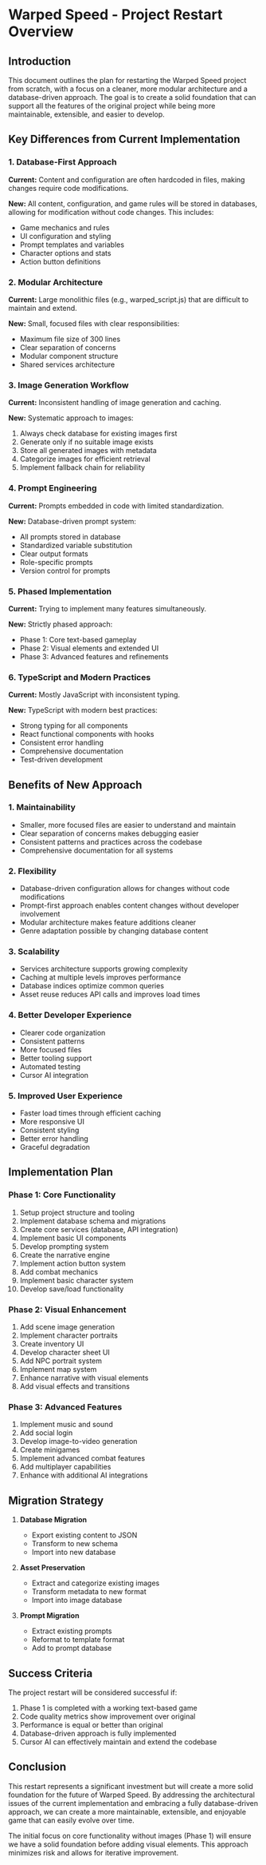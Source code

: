 # Warped Speed - Project Restart Overview

## Introduction

This document outlines the plan for restarting the Warped Speed project from scratch, with a focus on a cleaner, more modular architecture and a database-driven approach. The goal is to create a solid foundation that can support all the features of the original project while being more maintainable, extensible, and easier to develop.

## Key Differences from Current Implementation

### 1. Database-First Approach

**Current:** Content and configuration are often hardcoded in files, making changes require code modifications.

**New:** All content, configuration, and game rules will be stored in databases, allowing for modification without code changes. This includes:
- Game mechanics and rules
- UI configuration and styling
- Prompt templates and variables
- Character options and stats
- Action button definitions

### 2. Modular Architecture

**Current:** Large monolithic files (e.g., warped_script.js) that are difficult to maintain and extend.

**New:** Small, focused files with clear responsibilities:
- Maximum file size of 300 lines
- Clear separation of concerns
- Modular component structure
- Shared services architecture

### 3. Image Generation Workflow

**Current:** Inconsistent handling of image generation and caching.

**New:** Systematic approach to images:
1. Always check database for existing images first
2. Generate only if no suitable image exists
3. Store all generated images with metadata
4. Categorize images for efficient retrieval
5. Implement fallback chain for reliability

### 4. Prompt Engineering

**Current:** Prompts embedded in code with limited standardization.

**New:** Database-driven prompt system:
- All prompts stored in database
- Standardized variable substitution
- Clear output formats
- Role-specific prompts
- Version control for prompts

### 5. Phased Implementation

**Current:** Trying to implement many features simultaneously.

**New:** Strictly phased approach:
- Phase 1: Core text-based gameplay
- Phase 2: Visual elements and extended UI
- Phase 3: Advanced features and refinements

### 6. TypeScript and Modern Practices

**Current:** Mostly JavaScript with inconsistent typing.

**New:** TypeScript with modern best practices:
- Strong typing for all components
- React functional components with hooks
- Consistent error handling
- Comprehensive documentation
- Test-driven development

## Benefits of New Approach

### 1. Maintainability

- Smaller, more focused files are easier to understand and maintain
- Clear separation of concerns makes debugging easier
- Consistent patterns and practices across the codebase
- Comprehensive documentation for all systems

### 2. Flexibility

- Database-driven configuration allows for changes without code modifications
- Prompt-first approach enables content changes without developer involvement
- Modular architecture makes feature additions cleaner
- Genre adaptation possible by changing database content

### 3. Scalability

- Services architecture supports growing complexity
- Caching at multiple levels improves performance
- Database indices optimize common queries
- Asset reuse reduces API calls and improves load times

### 4. Better Developer Experience

- Clearer code organization
- Consistent patterns
- More focused files
- Better tooling support
- Automated testing
- Cursor AI integration

### 5. Improved User Experience

- Faster load times through efficient caching
- More responsive UI
- Consistent styling
- Better error handling
- Graceful degradation

## Implementation Plan

### Phase 1: Core Functionality

1. Setup project structure and tooling
2. Implement database schema and migrations
3. Create core services (database, API integration)
4. Implement basic UI components
5. Develop prompting system
6. Create the narrative engine
7. Implement action button system
8. Add combat mechanics
9. Implement basic character system
10. Develop save/load functionality

### Phase 2: Visual Enhancement

1. Add scene image generation
2. Implement character portraits
3. Create inventory UI
4. Develop character sheet UI
5. Add NPC portrait system
6. Implement map system
7. Enhance narrative with visual elements
8. Add visual effects and transitions

### Phase 3: Advanced Features

1. Implement music and sound
2. Add social login
3. Develop image-to-video generation
4. Create minigames
5. Implement advanced combat features
6. Add multiplayer capabilities
7. Enhance with additional AI integrations

## Migration Strategy

1. **Database Migration**
   - Export existing content to JSON
   - Transform to new schema
   - Import into new database

2. **Asset Preservation**
   - Extract and categorize existing images
   - Transform metadata to new format
   - Import into image database

3. **Prompt Migration**
   - Extract existing prompts
   - Reformat to template format
   - Add to prompt database

## Success Criteria

The project restart will be considered successful if:

1. Phase 1 is completed with a working text-based game
2. Code quality metrics show improvement over original
3. Performance is equal or better than original
4. Database-driven approach is fully implemented
5. Cursor AI can effectively maintain and extend the codebase

## Conclusion

This restart represents a significant investment but will create a more solid foundation for the future of Warped Speed. By addressing the architectural issues of the current implementation and embracing a fully database-driven approach, we can create a more maintainable, extensible, and enjoyable game that can easily evolve over time.

The initial focus on core functionality without images (Phase 1) will ensure we have a solid foundation before adding visual elements. This approach minimizes risk and allows for iterative improvement. 